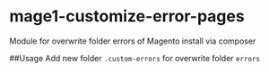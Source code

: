 # mage1-customize-error-pages


Module for overwrite folder errors of Magento install via composer

##Usage
Add new folder `.custom-errors` for overwrite folder `errors`
